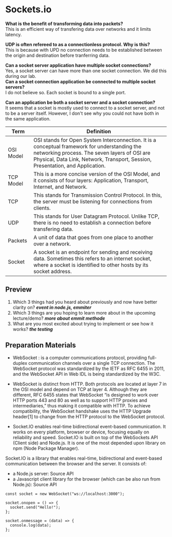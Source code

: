 # Sockets.io

**What is the benefit of transforming data into packets?**  
This is an efficient way of transfering data over networks and it limits latency.

**UDP is often refereed to as a connectionless protocol. Why is this?**  
This is because with UPD no connection needs to be established between the origin and destination before tranferring data.

**Can a socket server application have multiple socket connections?**  
Yes, a socket server can have more than one socket connection. We did this during our lab.  
**Can a socket connection application be connected to multiple socket servers?**  
I do not believe so. Each socket is bound to a single port.

**Can an application be both a socket server and a socket connection?**  
It seems that a socket is mostly used to connect to a socket server, and not to be a server itself. However, I don't see why you could not have both in the same application.

| Term      | Definition                                                                                                                                                                                                                      |
| --------- | ------------------------------------------------------------------------------------------------------------------------------------------------------------------------------------------------------------------------------- |
| OSI Model | OSI stands for Open System Interconnection. It is a conceptual framework for understanding the networking process. The seven layers of OSI are Physical, Data Link, Network, Transport, Session, Presentation, and Application. |
| TCP Model | This is a more concise version of the OSI Model, and it consists of four layers: Application, Transport, Internet, and Network.                                                                                                 |
| TCP       | This stands for Transmission Control Protocol. In this, the server must be listening for connections from clients.                                                                                                              |
| UDP       | This stands for User Datagram Protocol. Unlike TCP, there is no need to establish a connection before transfering data.                                                                                                         |
| Packets   | A unit of data that goes from one place to another over a network.                                                                                                                                                              |
| Socket    | A socket is an endpoint for sending and receiving data. Sometimes this refers to an internet socket, where a socket is identified to other hosts by its socket address.                                                         |


## Preview

1. Which 3 things had you heard about previously and now have better clarity on?
 ***event in node.js, emmiter***
2. Which 3 things are you hoping to learn more about in the upcoming lecture/demo?
***more about emmit methode***
3. What are you most excited about trying to implement or see how it works?
***the testing***


## Preparation Materials
* WebSocket : is a computer communications protocol, providing full-duplex communication channels over a single TCP connection. The WebSocket protocol was standardized by the IETF as RFC 6455 in 2011, and the WebSocket API in Web IDL is being standardized by the W3C.

* WebSocket is distinct from HTTP. Both protocols are located at layer 7 in the OSI model and depend on TCP at layer 4. Although they are different, RFC 6455 states that WebSocket “is designed to work over HTTP ports 443 and 80 as well as to support HTTP proxies and intermediaries,” thus making it compatible with HTTP. To achieve compatibility, the WebSocket handshake uses the HTTP Upgrade header[1] to change from the HTTP protocol to the WebSocket protocol.

* Socket.IO enables real-time bidirectional event-based communication. It works on every platform, browser or device, focusing equally on reliability and speed. Socket.IO is built on top of the WebSockets API (Client side) and Node.js. It is one of the most depended upon library on npm (Node Package Manager).

Socket.IO is a library that enables real-time, bidirectional and event-based communication between the browser and the server. It consists of:

* a Node.js server: Source	API
* a Javascript client library for the browser (which can be also run from Node.js): Source	API

```
const socket = new WebSocket("ws://localhost:3000");

socket.onopen = () => {
  socket.send("Hello!");
};

socket.onmessage = (data) => {
  console.log(data);
};
```